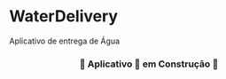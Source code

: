 # WaterDelivery
Aplicativo de entrega de Água




<div align="center">

<h3>🚧 Aplicativo 🚀 em Construção 🚧</h3>
</div>
